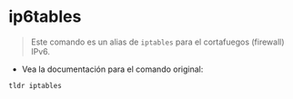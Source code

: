 # ip6tables

> Este comando es un alias de `iptables`  para el cortafuegos (firewall) IPv6.

- Vea la documentación para el comando original:

`tldr iptables`
